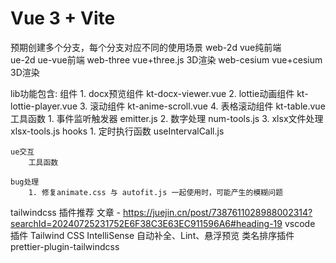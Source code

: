 # Vue 3 + Vite


预期创建多个分支，每个分支对应不同的使用场景
    web-2d  vue纯前端  
    ue-2d   ue-vue前端
    web-three  vue+three.js 3D渲染
    web-cesium  vue+cesium 3D渲染

lib功能包含:
    组件 
        1. docx预览组件 kt-docx-viewer.vue
        2. lottie动画组件 kt-lottie-player.vue
        3. 滚动组件 kt-anime-scroll.vue
        4. 表格滚动组件 kt-table.vue
    工具函数
        1. 事件监听触发器 emitter.js
        2. 数字处理      num-tools.js
        3. xlsx文件处理   xlsx-tools.js
    hooks
        1. 定时执行函数 useIntervalCall.js

    ue交互
        工具函数
      
    bug处理
        1. 修复animate.css 与 autofit.js 一起使用时，可能产生的模糊问题

        

tailwindcss 插件推荐  文章 - https://juejin.cn/post/7387611028988002314?searchId=20240725231752E6F38C3E63EC911596A6#heading-19
    vscode 插件
        Tailwind CSS IntelliSense 自动补全、Lint、悬浮预览
    类名排序插件 prettier-plugin-tailwindcss